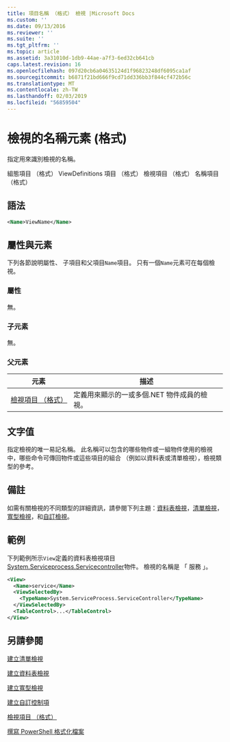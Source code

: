 ```yaml
---
title: 項目名稱 （格式） 檢視 |Microsoft Docs
ms.custom: ''
ms.date: 09/13/2016
ms.reviewer: ''
ms.suite: ''
ms.tgt_pltfrm: ''
ms.topic: article
ms.assetid: 3a31010d-1db9-44ae-a7f3-6ed32cb641cb
caps.latest.revision: 16
ms.openlocfilehash: 097d20cb6a04635124d1f96823248df6095ca1af
ms.sourcegitcommit: b6871f21bd666f9cd71dd336bb3f844cf472b56c
ms.translationtype: MT
ms.contentlocale: zh-TW
ms.lasthandoff: 02/03/2019
ms.locfileid: "56859504"
---
```

# <a name="name-element-for-view-format"></a>檢視的名稱元素 (格式)

指定用來識別檢視的名稱。

組態項目 （格式） ViewDefinitions 項目 （格式） 檢視項目 （格式） 名稱項目 （格式）

## <a name="syntax"></a>語法

```xml
<Name>ViewName</Name>
```

## <a name="attributes-and-elements"></a>屬性與元素

下列各節說明屬性、 子項目和父項目`Name`項目。 只有一個`Name`元素可在每個檢視。

### <a name="attributes"></a>屬性

無。

### <a name="child-elements"></a>子元素

無。

### <a name="parent-elements"></a>父元素

|元素|描述|
|-------------|-----------------|
|[檢視項目 （格式）](./view-element-format.md)|定義用來顯示的一或多個.NET 物件成員的檢視。|

## <a name="text-value"></a>文字值

指定檢視的唯一易記名稱。 此名稱可以包含的哪些物件或一組物件使用的檢視中，哪些命令可傳回物件或這些項目的組合 （例如以資料表或清單檢視），檢視類型的參考。

## <a name="remarks"></a>備註

如需有關檢視的不同類型的詳細資訊，請參閱下列主題：[資料表檢視](./creating-a-table-view.md)，[清單檢視](./creating-a-list-view.md)，[寬型檢視](./creating-a-wide-view.md)，和[自訂檢視](./creating-custom-controls.md)。

## <a name="example"></a>範例

下列範例所示`View`定義的資料表檢視項目[System.Serviceprocess.Servicecontroller](/dotnet/api/System.ServiceProcess.ServiceController)物件。 檢視的名稱是 「 服務 」。

```xml
<View>
  <Name>service</Name>
  <ViewSelectedBy>
    <TypeName>System.ServiceProcess.ServiceController</TypeName>
  </ViewSelectedBy>
  <TableControl>...</TableControl>
</View>

```

## <a name="see-also"></a>另請參閱

[建立清單檢視](./creating-a-list-view.md)

[建立資料表檢視](./creating-a-table-view.md)

[建立寬型檢視](./creating-a-wide-view.md)

[建立自訂控制項](./creating-custom-controls.md)

[檢視項目 （格式）](./view-element-format.md)

[撰寫 PowerShell 格式化檔案](./writing-a-powershell-formatting-file.md)
